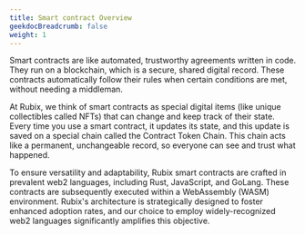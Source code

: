 ```yaml
---
title: Smart contract Overview
geekdocBreadcrumb: false
weight: 1
---
```


Smart contracts are like automated, trustworthy agreements written in code. They run on a blockchain, which is a secure, shared digital record. These contracts automatically follow their rules when certain conditions are met, without needing a middleman.

At Rubix, we think of smart contracts as special digital items (like unique collectibles called NFTs) that can change and keep track of their state. Every time you use a smart contract, it updates its state, and this update is saved on a special chain called the Contract Token Chain. This chain acts like a permanent, unchangeable record, so everyone can see and trust what happened.

To ensure versatility and adaptability, Rubix smart contracts are crafted in prevalent web2 languages, including Rust, JavaScript, and GoLang. These contracts are subsequently executed within a WebAssembly (WASM) environment. Rubix's architecture is strategically designed to foster enhanced adoption rates, and our choice to employ widely-recognized web2 languages significantly amplifies this objective.


